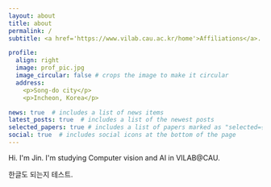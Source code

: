 ```yaml
---
layout: about
title: about
permalink: /
subtitle: <a href='https://www.vilab.cau.ac.kr/home'>Affiliations</a>. jincho@vilab.cau.ac.kr. Ride the waves.

profile:
  align: right
  image: prof_pic.jpg
  image_circular: false # crops the image to make it circular
  address: 
    <p>Song-do city</p>
    <p>Incheon, Korea</p>

news: true  # includes a list of news items
latest_posts: true  # includes a list of the newest posts
selected_papers: true # includes a list of papers marked as "selected={true}"
social: true  # includes social icons at the bottom of the page
---
```


Hi. I'm Jin. 
I'm studying Computer vision and AI in VILAB@CAU.

한글도 되는지 테스트.

<!-- Put your address / P.O. box / other info right below your picture. You can also disable any of these  elements by editing `profile` property of the YAML header of your `_pages/about.md`. Edit `_bibliography/ papers.bib` and Jekyll will render your [publications page](/al-folio/publications/) automatically. -->

<!-- Link to your social media connections, too. This theme is set up to use [Font Awesome icons](http://fortawesome.github.io/Font-Awesome/) and [Academicons](https://jpswalsh.github.io/academicons/), like the ones below. Add your Facebook, Twitter, LinkedIn, Google Scholar, or just disable all of them. -->
